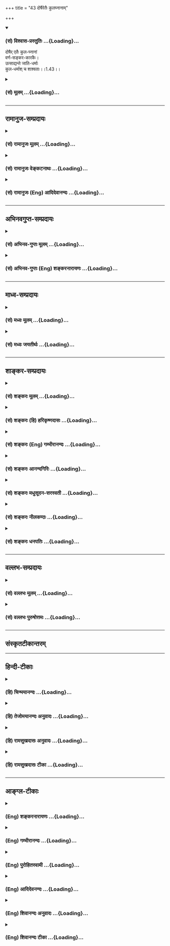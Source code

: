 +++
title = "43 दोषैरेतैः कुलघ्नानाम्"

+++
<div class="js_include" newlevelforh1="3" title="(सं) विश्वास-प्रस्तुतिः" unfilled url="/purANam/mahAbhAratam/06-bhIShma-parva/02-bhagavad-gItA-parva/saMskRtam/vishvAsa-prastutiH/01_arjuna-viShAda-yogaH/43_doShairetaiH_kula.md">
<details open><summary><h3>(सं) विश्वास-प्रस्तुतिः ...{Loading}...</h3></summary>

दोषैर् एतैः कुल-घ्नानां  
वर्ण-सङ्कर-कारकैः।  
उत्साद्यन्ते जाति-धर्माः  
कुल-धर्माश् च शाश्वताः।।1.43।।
</details>
</div>
<div class="js_include collapsed" newlevelforh1="3" title="(सं) मूलम्" unfilled url="/purANam/mahAbhAratam/06-bhIShma-parva/02-bhagavad-gItA-parva/saMskRtam/mUlam/01_arjuna-viShAda-yogaH/43_doShairetaiH_kula.md">
<details><summary><h3>(सं) मूलम् ...{Loading}...</h3></summary>

दोषैरेतैः कुलघ्नानां वर्णसङ्करकारकैः।  
उत्साद्यन्ते जातिधर्माः कुलधर्माश्च शाश्वताः।।1.43।।
</details>
</div>


_________________
## रामानुज-सम्प्रदायः
<div class="js_include collapsed" newlevelforh1="3" title="(सं) रामानुजः मूलम्" unfilled url="/purANam/mahAbhAratam/06-bhIShma-parva/02-bhagavad-gItA-parva/saMskRtam/rAmAnujaH/mUlam/01_arjuna-viShAda-yogaH/43_doShairetaiH_kula.md">
<details><summary><h3>(सं) रामानुजः मूलम् ...{Loading}...</h3></summary>

।।1.43।। अर्जुन उवाच संजय उवाच स तु पार्थो महामनाः परमकारुणिको
दीर्घबन्धुः परमधार्मिकः सभ्रातृको भवद्भिः अतिघोरैः मारणैः जतुगृहादिभिः
असकृद् वञ्चितः अपि परमपुरुषसहायः अपि हनिष्यमाणान् भवदीयान् विलोक्य
बन्धुस्नेहेन परमया च कृपया धर्माधर्मभयेन च अतिमात्रस्विन्नसर्वगात्रः
सर्वथा अहं न योत्स्यामि इति उक्त्वा बन्धुविश्लेषजनितशोकसंविग्नमानसः सशरं
चापं विसृज्य रथोपस्थे उपाविशत्।  

</details>
</div>
<div class="js_include collapsed" newlevelforh1="3" title="(सं) रामानुजः वेङ्कटनाथः" unfilled url="/purANam/mahAbhAratam/06-bhIShma-parva/02-bhagavad-gItA-parva/saMskRtam/rAmAnujaH/venkaTanAthaH/01_arjuna-viShAda-yogaH/43_doShairetaiH_kula.md">
<details><summary><h3>(सं) रामानुजः वेङ्कटनाथः ...{Loading}...</h3></summary>

  
  
।।1.43।। No commentary.  
  
  
  

</details>
</div>
<div class="js_include collapsed" newlevelforh1="3" title="(सं) रामानुजः (Eng) आदिदेवानन्दः" unfilled url="/purANam/mahAbhAratam/06-bhIShma-parva/02-bhagavad-gItA-parva/saMskRtam/rAmAnujaH/english/AdidevAnandaH/01_arjuna-viShAda-yogaH/43_doShairetaiH_kula.md">
<details><summary><h3>(सं) रामानुजः (Eng) आदिदेवानन्दः ...{Loading}...</h3></summary>

1.26 - 1.47 Arjuna said - Sanjaya said Sanjaya continued: The
high-minded Arjuna, extremely kind, deeply friendly, and supremely
righteous, having brothers like himself, though repeatedly deceived by
the treacherous attempts of your people like burning in the lac-house
etc., and therefore fit to be killed by him with the help of the Supreme
Person, nevertheless said, 'I will not fight.' He felt weak, overcome as
he was by his love and extreme compassion for his relatives. He was also
filled with fear, not knowing what was righteous and what unrighteous.
His mind was tortured by grief, because of the thought of future
separation from his relations. So he threw away his bow and arrow and
sat on the chariot as if to fast to death.

</details>
</div>


_________________
## अभिनवगुप्त-सम्प्रदायः
<div class="js_include collapsed" newlevelforh1="3" title="(सं) अभिनव-गुप्तः मूलम्" unfilled url="/purANam/mahAbhAratam/06-bhIShma-parva/02-bhagavad-gItA-parva/saMskRtam/abhinava-guptaH/mUlam/01_arjuna-viShAda-yogaH/43_doShairetaiH_kula.md">
<details><summary><h3>(सं) अभिनव-गुप्तः मूलम् ...{Loading}...</h3></summary>

।।1.35 1.44।। निहत्येत्यादि। आततायिनां हनने पापमेव कर्तृ। अतोऽयमर्थः
पापेन तावदेतेऽस्मच्छत्रवो हताः परतन्त्रीकृताः। तांश्च निहत्यास्मानपि
पापमाश्रयेत् +++(S omits पापम्)+++। पापमत्र लोभादिवशात् +++(S लोभवशात्)+++
कुलक्षयादिदोषादर्शनम् +++(S दोषदर्शनम्)+++। अत एव कुलादिधर्माणामुपक्षेपं +++(K
कुलक्षयादि N क्षेपकम्)+++ करोति स्वजनं हि कथमित्यादिना।  

</details>
</div>
<div class="js_include collapsed" newlevelforh1="3" title="(सं) अभिनव-गुप्तः (Eng) शङ्करनारायणः" unfilled url="/purANam/mahAbhAratam/06-bhIShma-parva/02-bhagavad-gItA-parva/saMskRtam/abhinava-guptaH/english/shankaranArAyaNaH/01_arjuna-viShAda-yogaH/43_doShairetaiH_kula.md">
<details><summary><h3>(सं) अभिनव-गुप्तः (Eng) शङ्करनारायणः ...{Loading}...</h3></summary>

1.35 1.44 Nihatya etc. upto anususruma. Sin alone is the agent in the
act of slaying these desperadoes. Therefore here the idea is this :
These ememies of ours have been slain, i.e., have been take possession
of, by sin. Sin would come to us also after slaying them. Sin in this
context is the disregard, on account of greed etc., to the injurious
conseences like the ruination of the family and the like. That is why
Arjuna makes a specific mention of the \[ruin of the\] family etc., and
of its duties in the passage 'How by slaying my own kinsmen etc'. The
act of slaying, undertaken with an individualizing idea about its
result, and with a particularizing idea about the person to be slain, is
a great sin. To say this very thing precisely and to indicate the
intensity of his own agony, Arjuna says only to himself \[see next
sloka\]:

</details>
</div>


_________________
## माध्व-सम्प्रदायः
<div class="js_include collapsed" newlevelforh1="3" title="(सं) मध्वः मूलम्" unfilled url="/purANam/mahAbhAratam/06-bhIShma-parva/02-bhagavad-gItA-parva/saMskRtam/madhvaH/mUlam/01_arjuna-viShAda-yogaH/43_doShairetaiH_kula.md">
<details><summary><h3>(सं) मध्वः मूलम् ...{Loading}...</h3></summary>

  
  
।।1.43।। Sri Madhvacharya did not comment on this sloka. The commentary
starts from 2.11.  
  

</details>
</div>
<div class="js_include collapsed" newlevelforh1="3" title="(सं) मध्वः जयतीर्थः" unfilled url="/purANam/mahAbhAratam/06-bhIShma-parva/02-bhagavad-gItA-parva/saMskRtam/madhvaH/jayatIrthaH/01_arjuna-viShAda-yogaH/43_doShairetaiH_kula.md">
<details><summary><h3>(सं) मध्वः जयतीर्थः ...{Loading}...</h3></summary>

  
  
।।1.43।। Sri Jayatirtha did not comment on this sloka. The commentary
starts from 2.11.  
  

</details>
</div>


_________________
## शाङ्कर-सम्प्रदायः
<div class="js_include collapsed" newlevelforh1="3" title="(सं) शङ्करः मूलम्" unfilled url="/purANam/mahAbhAratam/06-bhIShma-parva/02-bhagavad-gItA-parva/saMskRtam/shankaraH/mUlam/01_arjuna-viShAda-yogaH/43_doShairetaiH_kula.md">
<details><summary><h3>(सं) शङ्करः मूलम् ...{Loading}...</h3></summary>

1.43 Sri Sankaracharya did not comment on this sloka. The commentary
starts from 2.10.  
  

</details>
</div>
<div class="js_include collapsed" newlevelforh1="3" title="(सं) शङ्करः (हि) हरिकृष्णदासः" unfilled url="/purANam/mahAbhAratam/06-bhIShma-parva/02-bhagavad-gItA-parva/saMskRtam/shankaraH/hindI/harikRShNadAsaH/01_arjuna-viShAda-yogaH/43_doShairetaiH_kula.md">
<details><summary><h3>(सं) शङ्करः (हि) हरिकृष्णदासः ...{Loading}...</h3></summary>

।।1.43।। Sri Sankaracharya did not comment on this sloka.  
  

</details>
</div>
<div class="js_include collapsed" newlevelforh1="3" title="(सं) शङ्करः (Eng) गम्भीरानन्दः" unfilled url="/purANam/mahAbhAratam/06-bhIShma-parva/02-bhagavad-gItA-parva/saMskRtam/shankaraH/english/gambhIrAnandaH/01_arjuna-viShAda-yogaH/43_doShairetaiH_kula.md">
<details><summary><h3>(सं) शङ्करः (Eng) गम्भीरानन्दः ...{Loading}...</h3></summary>

1.43 Sri Sankaracharya did not comment on this sloka. The commentary
starts from 2.10.

</details>
</div>
<div class="js_include collapsed" newlevelforh1="3" title="(सं) शङ्करः आनन्दगिरिः" unfilled url="/purANam/mahAbhAratam/06-bhIShma-parva/02-bhagavad-gItA-parva/saMskRtam/shankaraH/AnandagiriH/01_arjuna-viShAda-yogaH/43_doShairetaiH_kula.md">
<details><summary><h3>(सं) शङ्करः आनन्दगिरिः ...{Loading}...</h3></summary>

।।1.43।। किञ्च जातिधर्मेषु कुलधर्मेषु चोत्सन्नेषु तत्तद्धर्मवर्जितानां
मनुष्याणामनधिकृतानां नरकपतनध्रौव्यादनर्थकरमिदमेव हेयमित्याह
**उत्सन्नेति।** यथोक्तानां मनुष्याणां नरकपातस्यावश्यकत्वे प्रमाणमाह
**इत्यनुशुश्रुमेति।  
**

</details>
</div>
<div class="js_include collapsed" newlevelforh1="3" title="(सं) शङ्करः मधुसूदन-सरस्वती" unfilled url="/purANam/mahAbhAratam/06-bhIShma-parva/02-bhagavad-gItA-parva/saMskRtam/shankaraH/madhusUdana-sarasvatI/01_arjuna-viShAda-yogaH/43_doShairetaiH_kula.md">
<details><summary><h3>(सं) शङ्करः मधुसूदन-सरस्वती ...{Loading}...</h3></summary>

।।1.43।। ततश्च प्रेतत्वपरावृत्तिकारणाभावान्नरके एव केवलं निरन्तरं वासो
भवति ध्रुवमित्यनुशुश्रुमेत्याचार्याणां मुखाद्वयं श्रुतवन्तो न
स्वाभ्यूहेन कल्पयाम इति पूर्वोक्तस्यैव दृढीकरणम्।  
  

</details>
</div>
<div class="js_include collapsed" newlevelforh1="3" title="(सं) शङ्करः नीलकण्ठः" unfilled url="/purANam/mahAbhAratam/06-bhIShma-parva/02-bhagavad-gItA-parva/saMskRtam/shankaraH/nIlakaNThaH/01_arjuna-viShAda-yogaH/43_doShairetaiH_kula.md">
<details><summary><h3>(सं) शङ्करः नीलकण्ठः ...{Loading}...</h3></summary>

।। 1.43एतदेव विवृणोति द्वाभ्याम् **दोषैरिति।  
  
  
**

</details>
</div>
<div class="js_include collapsed" newlevelforh1="3" title="(सं) शङ्करः धनपतिः" unfilled url="/purANam/mahAbhAratam/06-bhIShma-parva/02-bhagavad-gItA-parva/saMskRtam/shankaraH/dhanapatiH/01_arjuna-viShAda-yogaH/43_doShairetaiH_kula.md">
<details><summary><h3>(सं) शङ्करः धनपतिः ...{Loading}...</h3></summary>

।।1.43।। कुलघ्नानामेतैरुक्तैर्दोषैर्वर्णसंकरस्य कारकैर्हेतुभिः
जातिप्रयुक्ता धर्माः कुलप्रयुक्ताश्च धर्माः सर्वे शाश्वताश्चिरन्तनाः
समुत्साद्यन्ते उत्सन्ना विनष्टाः क्रियन्ते।  

</details>
</div>


_________________
## वल्लभ-सम्प्रदायः
<div class="js_include collapsed" newlevelforh1="3" title="(सं) वल्लभः मूलम्" unfilled url="/purANam/mahAbhAratam/06-bhIShma-parva/02-bhagavad-gItA-parva/saMskRtam/vallabhaH/mUlam/01_arjuna-viShAda-yogaH/43_doShairetaiH_kula.md">
<details><summary><h3>(सं) वल्लभः मूलम् ...{Loading}...</h3></summary>

।।1.43 1.44।। Sri Vallabhacharya did not comment on this sloka.  
  

</details>
</div>
<div class="js_include collapsed" newlevelforh1="3" title="(सं) वल्लभः पुरुषोत्तमः" unfilled url="/purANam/mahAbhAratam/06-bhIShma-parva/02-bhagavad-gItA-parva/saMskRtam/vallabhaH/puruShottamaH/01_arjuna-viShAda-yogaH/43_doShairetaiH_kula.md">
<details><summary><h3>(सं) वल्लभः पुरुषोत्तमः ...{Loading}...</h3></summary>

  
  
।।1.43।। किञ्च कुलघ्नानां तु नरको भवत्येवान्न किं वाच्यम्
यतस्तत्सम्बन्धात्सर्वत्रैव भूमौ धर्मनासो भवतीत्याह दोषैरेतैरिति।
दोषैरेतैर्वर्णसङ्करकारकैरेतैः कुलघ्नानां दोषैर्जातिधर्माः शाश्वताः
कुलधर्माश्च उत्साद्यन्ते लुप्यन्त इत्यर्थः। चकारेणाश्रमादिधर्माश्च
परिगृह्यन्ते।  
  
  
  

</details>
</div>


_________________
## संस्कृतटीकान्तरम्


_________________
## हिन्दी-टीकाः
<div class="js_include collapsed" newlevelforh1="3" title="(हि) चिन्मयानन्दः" unfilled url="/purANam/mahAbhAratam/06-bhIShma-parva/02-bhagavad-gItA-parva/hindI/chinmayAnandaH/01_arjuna-viShAda-yogaH/43_doShairetaiH_kula.md">
<details><summary><h3>(हि) चिन्मयानन्दः ...{Loading}...</h3></summary>

।।1.43।। पूर्व श्लोक की टीका का अर्थ अर्जुन के इस वाक्य से और अधिक
स्पष्ट हो जाता है। जैसा कि हमने देखा धर्म का अर्थ है भारतीय आध्यात्मिक
संस्कृति जिसका प्रशिक्षण प्रत्येक घर में ही प्रारम्भ से मिलता था। अर्जुन
का यह भय कि इस गृहयुद्ध से जातिधर्म व कुलधर्म नष्ट हो जायेंगे सामान्य
ज्ञान की बात है। यह सुविदित है कि प्रत्येक युद्ध के बाद समाज में नैतिक
और सांस्कृतिक मूल्यों का सहसा कितना पतन होने लगता है। अनैतिकता और छलकपट
की प्रवृत्तियों के नीचे दबा हाँफ रहा आज का युग उपरोक्त तथ्य का ज्वलंत
उदाहरण है। युद्ध के बाद न केवल लंगड़े लूलों की संख्या बढ़ती है वरन् उससे
भी भयंकर परिणाम मन की गंभीर विकृतियों के रूप में सामने आते हैं।  
इन श्लोकों में हम अर्जुन को संसार के सर्वप्रथम युद्धविरोधी व्यक्ति के
रूप में पाते हैं। इन अनुच्छेदों में वह शान्ति प्रिय लोगों के लिये
सार्वकालिक तर्कों की एक सुन्दर शृंखला भेंट करता है।  

</details>
</div>
<div class="js_include collapsed" newlevelforh1="3" title="(हि) तेजोमयानन्दः अनुवादः" unfilled url="/purANam/mahAbhAratam/06-bhIShma-parva/02-bhagavad-gItA-parva/hindI/tejomayAnandaH/anuvAdaH/01_arjuna-viShAda-yogaH/43_doShairetaiH_kula.md">
<details><summary><h3>(हि) तेजोमयानन्दः अनुवादः ...{Loading}...</h3></summary>

।।1.43।। इन वर्णसंकर कारक दोषों से कुलघाती दोषों से सनातन कुलधर्म और
जातिधर्म नष्ट हो जाते हैं।

</details>
</div>
<div class="js_include collapsed" newlevelforh1="3" title="(हि) रामसुखदासः अनुवादः" unfilled url="/purANam/mahAbhAratam/06-bhIShma-parva/02-bhagavad-gItA-parva/hindI/rAmasukhadAsaH/anuvAdaH/01_arjuna-viShAda-yogaH/43_doShairetaiH_kula.md">
<details><summary><h3>(हि) रामसुखदासः अनुवादः ...{Loading}...</h3></summary>

।।1.43।। इन वर्णसंकर पैदा करनेवाले दोषोंसे कुलघातियों के सदा से चलते आये
कुलधर्म और जातिधर्म नष्ट हो जाते हैं।

</details>
</div>
<div class="js_include collapsed" newlevelforh1="3" title="(हि) रामसुखदासः टीका" unfilled url="/purANam/mahAbhAratam/06-bhIShma-parva/02-bhagavad-gItA-parva/hindI/rAmasukhadAsaH/TIkA/01_arjuna-viShAda-yogaH/43_doShairetaiH_kula.md">
<details><summary><h3>(हि) रामसुखदासः टीका ...{Loading}...</h3></summary>

।।1.43।।***व्याख्या--*'दोषैरेतैः कुलघ्नानाम् ৷৷. कुलधर्माश्च
शाश्वताः'--**युद्धमें कुलका क्षय होनेसे कुलके साथ चलते आये कुलधर्मोंका
भी नाश हो जाता है। कुलधर्मोंके नाशके कुलमें अधर्मकी वृद्धि हो जाती है।
अधर्मकी वृद्धिसे स्त्रियाँ दूषित हो जाती हैं। स्त्रियोंके दूषित होनेसे
वर्णसंकर पैदा हो जाते हैं। इस तरह इन वर्णसंकर पैदा करनेवाले दोषोंसे
कुलका नाश करनेवालोंके जातिधर्म (वर्णधर्म) नष्ट हो जाते हैं।

</details>
</div>


_________________
## आङ्ग्ल-टीकाः
<div class="js_include collapsed" newlevelforh1="3" title="(Eng) शङ्करनारायणः" unfilled url="/purANam/mahAbhAratam/06-bhIShma-parva/02-bhagavad-gItA-parva/english/shankaranArAyaNaH/01_arjuna-viShAda-yogaH/43_doShairetaiH_kula.md">
<details><summary><h3>(Eng) शङ्करनारायणः ...{Loading}...</h3></summary>

1.43. On account of these evils of the family-ruiners that cause the
intermixture of castes, the eternal caste-duties and family-duties fall
into disuse.

</details>
</div>
<div class="js_include collapsed" newlevelforh1="3" title="(Eng) गम्भीरानन्दः" unfilled url="/purANam/mahAbhAratam/06-bhIShma-parva/02-bhagavad-gItA-parva/english/gambhIrAnandaH/01_arjuna-viShAda-yogaH/43_doShairetaiH_kula.md">
<details><summary><h3>(Eng) गम्भीरानन्दः ...{Loading}...</h3></summary>

1.43 Due to these misdeeds of the ruiners of the family, which cause
intermingling of castes, the traditional rites and duties of the castes
and families become destroyed.

</details>
</div>
<div class="js_include collapsed" newlevelforh1="3" title="(Eng) पुरोहितस्वामी" unfilled url="/purANam/mahAbhAratam/06-bhIShma-parva/02-bhagavad-gItA-parva/english/purohitasvAmI/01_arjuna-viShAda-yogaH/43_doShairetaiH_kula.md">
<details><summary><h3>(Eng) पुरोहितस्वामी ...{Loading}...</h3></summary>

1.43 By the destruction of our lineage and the pollution of blood,
ancient class traditions and family purity alike perish.

</details>
</div>
<div class="js_include collapsed" newlevelforh1="3" title="(Eng) आदिदेवनन्दः" unfilled url="/purANam/mahAbhAratam/06-bhIShma-parva/02-bhagavad-gItA-parva/english/AdidevanandaH/01_arjuna-viShAda-yogaH/43_doShairetaiH_kula.md">
<details><summary><h3>(Eng) आदिदेवनन्दः ...{Loading}...</h3></summary>

1.43 By the sins of the clan-destroyers who bring about inter-mixture of
classes, the ancient traditions of the clan and class are destroyed.

</details>
</div>
<div class="js_include collapsed" newlevelforh1="3" title="(Eng) शिवानन्दः अनुवादः" unfilled url="/purANam/mahAbhAratam/06-bhIShma-parva/02-bhagavad-gItA-parva/english/shivAnandaH/anuvAdaH/01_arjuna-viShAda-yogaH/43_doShairetaiH_kula.md">
<details><summary><h3>(Eng) शिवानन्दः अनुवादः ...{Loading}...</h3></summary>

1.43. By these evil deeds of the destroyers of the family, which cause
confusion of castes, the eternal religious rites of the caste and the
family are destroyed.

</details>
</div>
<div class="js_include collapsed" newlevelforh1="3" title="(Eng) शिवानन्दः टीका" unfilled url="/purANam/mahAbhAratam/06-bhIShma-parva/02-bhagavad-gItA-parva/english/shivAnandaH/TIkA/01_arjuna-viShAda-yogaH/43_doShairetaiH_kula.md">
<details><summary><h3>(Eng) शिवानन्दः टीका ...{Loading}...</h3></summary>

1.43 दोषैः by evil deeds; एतैः (by) these; कुलघ्नानाम् of the family
destroyers; वर्णसङ्करकारकैः causing intermingling of castes;
उत्साद्यन्ते are destroyed; जातिधर्माः religious rites of the caste;
कुलधर्माः family religious rites; च and; शाश्वताः eternal.No Commentary.

</details>
</div>

